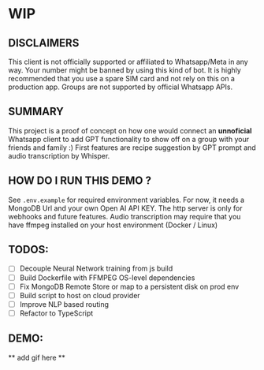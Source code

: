 # WIP

## DISCLAIMERS

This client is not officially supported or affiliated to Whatsapp/Meta in any way. Your number might be banned by using
this kind of bot. It is highly recommended that you use a spare SIM card and not rely on this on a production app. Groups
are not supported by official Whatsapp APIs.

## SUMMARY

This project is a proof of concept on how one would connect an **unnoficial** Whatsapp client to add GPT functionality
to show off on a group with your friends and family :) First features are recipe suggestion by GPT prompt and audio transcription
by Whisper.

## HOW DO I RUN THIS DEMO ?

See `.env.example` for required environment variables. For now, it needs a MongoDB Url and your own Open AI API KEY. The http server
is only for webhooks and future features. Audio transcription may require that you have ffmpeg installed on your host environment (Docker / Linux)

## TODOS:

- [ ] Decouple Neural Network training from js build
- [ ] Build Dockerfile with FFMPEG OS-level dependencies
- [ ] Fix MongoDB Remote Store or map to a persistent disk on prod env
- [ ] Build script to host on cloud provider
- [ ] Improve NLP based routing
- [ ] Refactor to TypeScript

## DEMO:

** add gif here **
